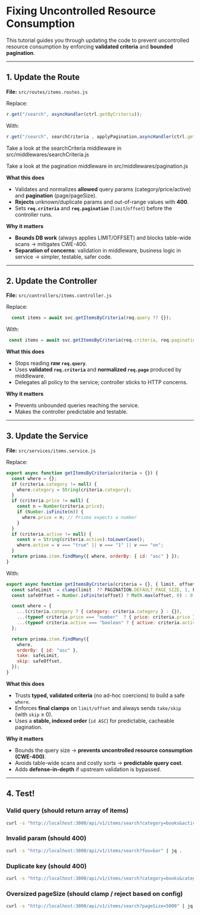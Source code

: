 
# Fixing Uncontrolled Resource Consumption

This tutorial guides you through updating the code to prevent uncontrolled resource consumption by enforcing **validated criteria** and **bounded pagination**.

---

## 1. Update the Route

**File:** `src/routes/items.routes.js`

Replace:

```js
r.get("/search", asyncHandler(ctrl.getByCriteria));
````

With:

```js
r.get("/search", searchCriteria , applyPagination,asyncHandler(ctrl.getByCriteria)); 
```
Take a look at the searchCriteria middleware in 
src/middlewares/searchCriteria.js

Take a look at the pagination middleware in 
src/middlewares/pagination.js


**What this does**

* Validates and normalizes **allowed** query params (category/price/active) and **pagination** (page/pageSize).
* **Rejects** unknown/duplicate params and out-of-range values with **400**.
* Sets **`req.criteria`** and **`req.pagination`** (`limit`/`offset`) before the controller runs.

**Why it matters**

* **Bounds DB work** (always applies LIMIT/OFFSET) and blocks table-wide scans → mitigates CWE-400.
* **Separation of concerns**: validation in middleware, business logic in service → simpler, testable, safer code.

---

## 2. Update the Controller

**File:** `src/controllers/items.controller.js`

Replace:

```js
  const items = await svc.getItemsByCriteria(req.query ?? {});
```

With:

```js
 const items = await svc.getItemsByCriteria(req.criteria, req.pagination);
```
**What this does**

* Stops reading **raw `req.query`**.
* Uses **validated `req.criteria`** and **normalized `req.page`** produced by middleware.
* Delegates all policy to the service; controller sticks to HTTP concerns.

**Why it matters**

* Prevents unbounded queries reaching the service.
* Makes the controller predictable and testable.
---

## 3. Update the Service

**File:** `src/services/items.service.js`

Replace:

```js
export async function getItemsByCriteria(criteria = {}) {
  const where = {};
  if (criteria.category != null) {
    where.category = String(criteria.category);
  }
  if (criteria.price != null) {
    const n = Number(criteria.price);
    if (Number.isFinite(n)) {
      where.price = n; // Prisma expects a number
    }
  }
  if (criteria.active != null) {
    const v = String(criteria.active).toLowerCase();
    where.active = v === "true" || v === "1" || v === "on";
  }
  return prisma.item.findMany({ where, orderBy: { id: "asc" } });
}
```

With:

```js
export async function getItemsByCriteria(criteria = {}, { limit, offset } = {}) {
  const safeLimit  = clamp(limit  ?? PAGINATION.DEFAULT_PAGE_SIZE, 1, PAGINATION.MAX_PAGE_SIZE);
  const safeOffset = Number.isFinite(offset) ? Math.max(offset, 0) : 0; // ✅ ensure number

  const where = {
    ...(criteria.category ? { category: criteria.category } : {}),
    ...(typeof criteria.price === "number"  ? { price: criteria.price } : {}),
    ...(typeof criteria.active === "boolean" ? { active: criteria.active } : {}),
  };

  return prisma.item.findMany({
    where,
    orderBy: { id: "asc" },
    take: safeLimit,
    skip: safeOffset,            
  });
}
```


**What this does**

* Trusts **typed, validated criteria** (no ad-hoc coercions) to build a safe `where`.
* Enforces **final clamps** on `limit/offset` and always sends `take/skip` (with `skip` ≥ 0).
* Uses a **stable, indexed order** (`id ASC`) for predictable, cacheable pagination.

**Why it matters**

* Bounds the query size → **prevents uncontrolled resource consumption (CWE-400)**.
* Avoids table-wide scans and costly sorts → **predictable query cost**.
* Adds **defense-in-depth** if upstream validation is bypassed.


------------------------------

## 4. Test!

### Valid query (should return array of items)

```bash
curl -s "http://localhost:3000/api/v1/items/search?category=books&active=true&page=1&pageSize=5" | jq .
```

### Invalid param (should 400)

```bash
curl -s "http://localhost:3000/api/v1/items/search?foo=bar" | jq .
```

### Duplicate key (should 400)

```bash
curl -s "http://localhost:3000/api/v1/items/search?category=books&category=other" | jq .
```

### Oversized pageSize (should clamp / reject based on config)

```bash
curl -s "http://localhost:3000/api/v1/items/search?pageSize=5000" | jq .
```